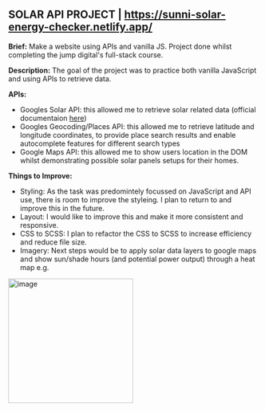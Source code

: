 **SOLAR API PROJECT** | https://sunni-solar-energy-checker.netlify.app/
-----------------------------------------------
**Brief:** 
Make a website using APIs and vanilla JS. Project done whilst completing the jump digital's full-stack course.

**Description:** 
The goal of the project was to practice both vanilla JavaScript and using APIs to retrieve data.

**APIs:** 
- Googles Solar API: this allowed me to retrieve solar related data (official documentaion [here](https://developers.google.com/maps/documentation/solar)) 
- Googles Geocoding/Places API: this allowed me to retrieve latitude and longitude coordinates, to provide place search results and enable autocomplete features for different search types
- Google Maps API: this allowed me to show users location in the DOM whilst demonstrating possible solar panels setups for their homes.

**Things to Improve:** 
- Styling: As the task was predomintely focussed on JavaScript and API use, there is room to improve the styleing. I plan to return to and improve this in the future.
- Layout: I would like to improve this and make it more consistent and responsive.
- CSS to SCSS: I plan to refactor the CSS to SCSS to increase efficiency and reduce file size.
- Imagery: Next steps would be to apply solar data layers to google maps and show sun/shade hours (and potential power output) through a heat map e.g. 

<img width="250" alt="image" src="https://github.com/ewanstott/SUNNI_solar_api_project_3.0/assets/56144409/f78da944-326e-4bb3-9d6e-2b7b47989a90">
